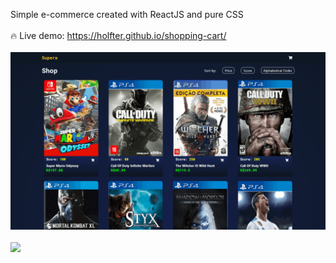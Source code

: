Simple e-commerce created with ReactJS and pure CSS
<br/>
<br/>
🔥 Live demo: https://holfter.github.io/shopping-cart/
<br/>
<br/>
![](public/images/desktop.gif)
<br/>
<br/>
<img src="public/images/mobile.gif" width="200px">
